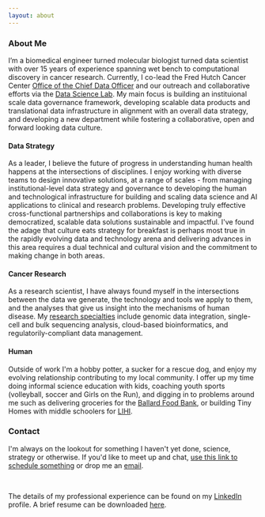 ```yaml
---
layout: about 
---
```



### About Me
I’m a biomedical engineer turned molecular biologist turned data scientist with over 15 years of experience spanning wet bench to computational discovery in cancer research. Currently, I co-lead the Fred Hutch Cancer Center [Office of the Chief Data Officer](https://ocdo.fredhutch.org/) and our outreach and collaborative efforts via the [Data Science Lab](https://hutchdatascience.org/).  My main focus is building an instituional scale data governance framework, developing scalable data products and translational data infrastructure in alignment with an overall data strategy, and developing a new department while fostering a collaborative, open and forward looking data culture.


#### Data Strategy
As a leader, I believe the future of progress in understanding human health happens at the intersections of disciplines. I enjoy working with diverse teams to design innovative solutions, at a range of scales - from managing institutional-level data strategy and governance to developing the human and technological infrastructure for building and scaling data science and AI applications to clinical and research problems. Developing truly effective cross-functional partnerships and collaborations is key to making democratized, scalable data solutions sustainable and impactful.  I've found the adage that culture eats strategy for breakfast is perhaps most true in the rapidly evolving data and technology arena and delivering advances in this area requires a dual technical and cultural vision and the commitment to making change in both areas.

#### Cancer Research
As a research scientist, I have always found myself in the intersections between the data we generate, the technology and tools we apply to them, and the analyses that give us insight into the mechanisms of human disease. My [research specialties](/research) include genomic data integration, single-cell and bulk sequencing analysis, cloud-based bioinformatics, and regulatorily-compliant data management. 



#### Human
Outside of work I'm a hobby potter, a sucker for a rescue dog, and enjoy my evolving relationship contributing to my local community.  I offer up my time doing informal science education with kids, coaching youth sports (volleyball, soccer and Girls on the Run), and digging in to problems around me such as delivering groceries for the [Ballard Food Bank](https://www.ballardfoodbank.org/), or building Tiny Homes with middle schoolers for [LIHI](https://www.lihihousing.org/).  



### Contact
I'm always on the lookout for something I haven't yet done, science, strategy or otherwise. If you'd like to meet up and chat, [use this link to schedule something](https://calendly.com/amypag/chat) or drop me an [email](mailto:amy.tdlr+public@gmail.com).

<br/>


The details of my professional experience can be found on my [LinkedIn](https://www.linkedin.com/in/amy-paguirigan-75a7299/) profile.  A brief resume can be downloaded [here](/assets/public-Paguirigan-2023.pdf).






